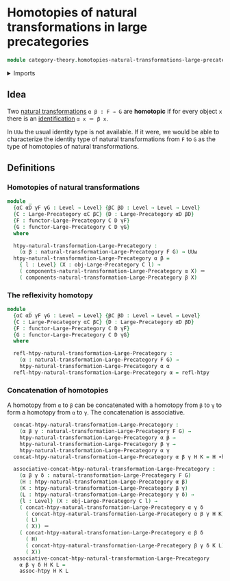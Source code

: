 # Homotopies of natural transformations in large precategories

```agda
module category-theory.homotopies-natural-transformations-large-precategories where
```

<details><summary>Imports</summary>

```agda
open import category-theory.functors-large-precategories
open import category-theory.large-precategories
open import category-theory.natural-transformations-large-precategories

open import foundation.homotopies
open import foundation.identity-types
open import foundation.universe-levels
```

</details>

## Idea

Two [natural transformations](natural-transformations-large-precategories.md)
`α β : F ⇒ G` are **homotopic** if for every object `x` there is an
[identification](foundation-core.identity-types.md) `α x ＝ β x`.

In `UUω` the usual identity type is not available. If it were, we would be able
to characterize the identity type of natural transformations from `F` to `G` as
the type of homotopies of natural transformations.

## Definitions

### Homotopies of natural transformations

```agda
module _
  {αC αD γF γG : Level → Level} {βC βD : Level → Level → Level}
  {C : Large-Precategory αC βC} {D : Large-Precategory αD βD}
  {F : functor-Large-Precategory C D γF}
  {G : functor-Large-Precategory C D γG}
  where

  htpy-natural-transformation-Large-Precategory :
    (α β : natural-transformation-Large-Precategory F G) → UUω
  htpy-natural-transformation-Large-Precategory α β =
    { l : Level} (X : obj-Large-Precategory C l) →
    ( components-natural-transformation-Large-Precategory α X) ＝
    ( components-natural-transformation-Large-Precategory β X)
```

### The reflexivity homotopy

```agda
module _
  {αC αD γF γG : Level → Level} {βC βD : Level → Level → Level}
  {C : Large-Precategory αC βC} {D : Large-Precategory αD βD}
  {F : functor-Large-Precategory C D γF}
  {G : functor-Large-Precategory C D γG}
  where

  refl-htpy-natural-transformation-Large-Precategory :
    (α : natural-transformation-Large-Precategory F G) →
    htpy-natural-transformation-Large-Precategory α α
  refl-htpy-natural-transformation-Large-Precategory α = refl-htpy
```

### Concatenation of homotopies

A homotopy from `α` to `β` can be concatenated with a homotopy from `β` to `γ`
to form a homotopy from `α` to `γ`. The concatenation is associative.

```agda
  concat-htpy-natural-transformation-Large-Precategory :
    (α β γ : natural-transformation-Large-Precategory F G) →
    htpy-natural-transformation-Large-Precategory α β →
    htpy-natural-transformation-Large-Precategory β γ →
    htpy-natural-transformation-Large-Precategory α γ
  concat-htpy-natural-transformation-Large-Precategory α β γ H K = H ∙h K

  associative-concat-htpy-natural-transformation-Large-Precategory :
    (α β γ δ : natural-transformation-Large-Precategory F G)
    (H : htpy-natural-transformation-Large-Precategory α β)
    (K : htpy-natural-transformation-Large-Precategory β γ)
    (L : htpy-natural-transformation-Large-Precategory γ δ) →
    {l : Level} (X : obj-Large-Precategory C l) →
    ( concat-htpy-natural-transformation-Large-Precategory α γ δ
      ( concat-htpy-natural-transformation-Large-Precategory α β γ H K)
      ( L)
      ( X)) ＝
    ( concat-htpy-natural-transformation-Large-Precategory α β δ
      ( H)
      ( concat-htpy-natural-transformation-Large-Precategory β γ δ K L)
      ( X))
  associative-concat-htpy-natural-transformation-Large-Precategory
    α β γ δ H K L =
    assoc-htpy H K L
```
